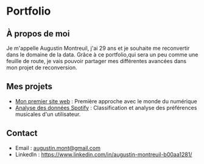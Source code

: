 # Portfolio 

## À propos de moi
Je m'appelle Augustin Montreuil, j'ai 29 ans et je souhaite me reconvertir dans le domaine de la data. Grâce à ce portfolio,qui sera un peu comme une feuille de route, je vais pouvoir partager mes différentes avancées dans mon projet de reconversion.  

## Mes projets
- [Mon premier site web](https://github.com/augu-gif/mon-premier-site-web.git) : Première approche avec le monde du numérique
- [Analyse des données Spotify]( https://github.com/augu-gif/projet-spotify/blob/main/README.md) : Classification et analyse des préférences musicales d'un utilisateur.


## Contact
- Email : augustin.mont@gmail.com
- LinkedIn : https://www.linkedin.com/in/augustin-montreuil-b00aa1281/

